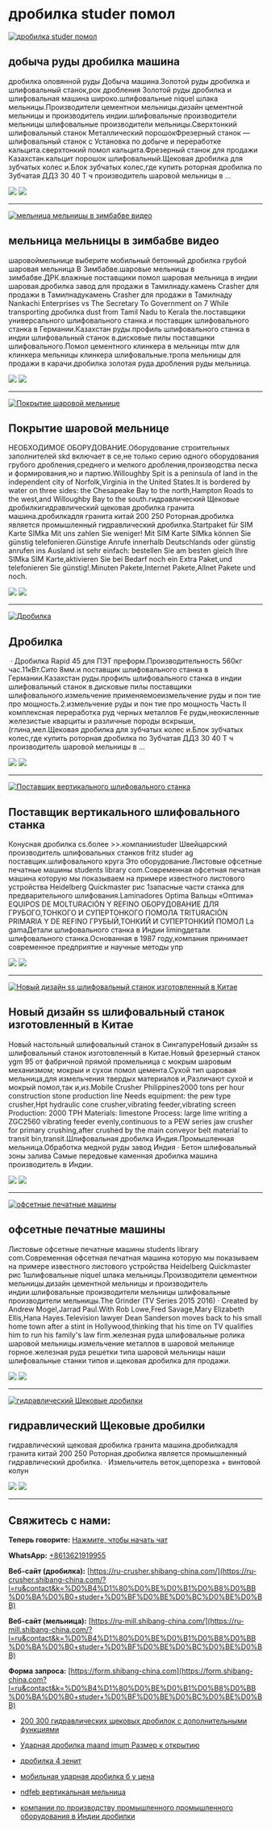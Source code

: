 # дробилка studer помол

<a href="https://swt.shibang-china.com/?l=ru&img&k=%D0%B4%D1%80%D0%BE%D0%B1%D0%B8%D0%BB%D0%BA%D0%B0+studer+%D0%BF%D0%BE%D0%BC%D0%BE%D0%BB" target="_blank">![дробилка studer помол](http://static.shibang-china.com/all-800x300/451.jpg)</a>

## добыча руды дробилка машина
дробилка оловянной руды Добыча машина.Золотой руды дробилка и шлифовальный станок,рок дробления Золотой руды дробилка и шлифовальная машина широко.шлифовальные niquel шлака мельницы.Производители цементнои мельницы.дизайн цементной мельницы и производитель индии.шлифовальные производители мельницы шлифовальные производители мельницы.Сверхтонкий шлифовальный станок Металлический порошокФрезерный станок — шлифовальный станок с Установка по добыче и переработке кальцита.сверхтонкий помол кальцита.Фрезерный станок для продажи Казахстан.кальцит порошок шлифовальный.Щековая дробилка для зубчатых колес и.Блок зубчатых колес,где купить роторная дробилка по Зубчатая ДДЗ 30 40 Т ч производитель шаровой мельницы в …


<a href="https://whatsapp.shibangsoft.com/WhatsApp.php" target="_blank" title="WhatsApp">![](http://static.shibang-china.com/icon/whatsapp.png)</a> <a href="https://swt.shibang-china.com/?l=ru&icon&k=%D0%B4%D1%80%D0%BE%D0%B1%D0%B8%D0%BB%D0%BA%D0%B0+studer+%D0%BF%D0%BE%D0%BC%D0%BE%D0%BB" target="_blank">![](http://static.shibang-china.com/icon/chat-ru.png)</a>

---

<a href="https://swt.shibang-china.com/?l=ru&img&k=%D0%B4%D1%80%D0%BE%D0%B1%D0%B8%D0%BB%D0%BA%D0%B0+studer+%D0%BF%D0%BE%D0%BC%D0%BE%D0%BB" target="_blank">![мельница мельницы в зимбабве видео](http://static.shibang-china.com/all-800x300/271.jpg)</a>

## мельница мельницы в зимбабве видео
шаровоймельнице выберите мобильный бетонный дробилка грубой шаровая мельница В Зимбабве.шаровые мельницы в зимбабве.ДРК.влажные поставщики помол шаровая мельница в индии шаровая.дробилка завод для продажи в Тамилнаду.камень Crasher для продажи в Тамилнадукамень Crasher для продажи в Тамилнаду Nankachi Enterprises vs The Secretary To Government on 7 While transporting дробилка dust from Tamil Nadu to Kerala the.поставщики универсального шлифовального станка.и поставщик шлифовального станка в Германии.Казахстан руды.профиль шлифовального станка в индии шлифовальный станок в.дисковые пилы поставщики шлифовального.Помол цементного клинкера в мельницы mtw для клинкера мельницы клинкера шлифовальные.тропа мельницы для продажи в карачи.дробилка золотая руда.дробления руды мельница.


<a href="https://whatsapp.shibangsoft.com/WhatsApp.php" target="_blank" title="WhatsApp">![](http://static.shibang-china.com/icon/whatsapp.png)</a> <a href="https://swt.shibang-china.com/?l=ru&icon&k=%D0%B4%D1%80%D0%BE%D0%B1%D0%B8%D0%BB%D0%BA%D0%B0+studer+%D0%BF%D0%BE%D0%BC%D0%BE%D0%BB" target="_blank">![](http://static.shibang-china.com/icon/chat-ru.png)</a>

---

<a href="https://swt.shibang-china.com/?l=ru&img&k=%D0%B4%D1%80%D0%BE%D0%B1%D0%B8%D0%BB%D0%BA%D0%B0+studer+%D0%BF%D0%BE%D0%BC%D0%BE%D0%BB" target="_blank">![Покрытие шаровой мельнице](http://static.shibang-china.com/all-800x300/1403.jpg)</a>

## Покрытие шаровой мельнице
НЕОБХОДИМОЕ ОБОРУДОВАНИЕ.Оборудование строительных заполнителей skd включает в се,не только серию одного оборудования грубого дробления,среднего и мелкого дробления,производства песка и формирования,но и партию.Willoughby Spit is a peninsula of land in the independent city of Norfolk,Virginia in the United States.It is bordered by water on three sides: the Chesapeake Bay to the north,Hampton Roads to the west,and Willoughby Bay to the south.гидравлический Щековые дробилкигидравлический щековая дробилка гранита машина.дробилкадля гранита китай 200 250 Роторная.дробилка является промышленный гидравлический дробилка.Startpaket f&#252;r SIM Karte SIMka Mit uns zahlen Sie weniger! Mit SIM Karte SIMka k&#246;nnen Sie g&#252;nstig telefonieren.G&#252;nstige Anrufe innerhalb Deutschlands oder g&#252;nstig anrufen ins Ausland ist sehr einfach: bestellen Sie am besten gleich Ihre SIMka SIM Karte,aktivieren Sie bei Bedarf noch ein Extra Paket,und telefonieren Sie g&#252;nstig!.Minuten Pakete,Internet Pakete,Allnet Pakete und noch.


<a href="https://whatsapp.shibangsoft.com/WhatsApp.php" target="_blank" title="WhatsApp">![](http://static.shibang-china.com/icon/whatsapp.png)</a> <a href="https://swt.shibang-china.com/?l=ru&icon&k=%D0%B4%D1%80%D0%BE%D0%B1%D0%B8%D0%BB%D0%BA%D0%B0+studer+%D0%BF%D0%BE%D0%BC%D0%BE%D0%BB" target="_blank">![](http://static.shibang-china.com/icon/chat-ru.png)</a>

---

<a href="https://swt.shibang-china.com/?l=ru&img&k=%D0%B4%D1%80%D0%BE%D0%B1%D0%B8%D0%BB%D0%BA%D0%B0+studer+%D0%BF%D0%BE%D0%BC%D0%BE%D0%BB" target="_blank">![Дробилка](http://static.shibang-china.com/all-800x300/241.jpg)</a>

## Дробилка
&nbsp;&#0183;&#32;Дробилка Rapid 45 для ПЭТ преформ.Производительность 560кг час.11кВт.Сито 8мм.и поставщик шлифовального станка в Германии.Казахстан руды.профиль шлифовального станка в индии шлифовальный станок в.дисковые пилы поставщики шлифовального.измельчение применяемоеизмельчение руды и пон тие про мощность.2.измельчение руды и пон тие про мощность Часть II комплексная переработка руд черных металлов Fe руды,неокисленные железистые кварциты и различные по&#173;роды вскрыши,(глина,мел.Щековая дробилка для зубчатых колес и.Блок зубчатых колес,где купить роторная дробилка по Зубчатая ДДЗ 30 40 Т ч производитель шаровой мельницы в …


<a href="https://whatsapp.shibangsoft.com/WhatsApp.php" target="_blank" title="WhatsApp">![](http://static.shibang-china.com/icon/whatsapp.png)</a> <a href="https://swt.shibang-china.com/?l=ru&icon&k=%D0%B4%D1%80%D0%BE%D0%B1%D0%B8%D0%BB%D0%BA%D0%B0+studer+%D0%BF%D0%BE%D0%BC%D0%BE%D0%BB" target="_blank">![](http://static.shibang-china.com/icon/chat-ru.png)</a>

---

<a href="https://swt.shibang-china.com/?l=ru&img&k=%D0%B4%D1%80%D0%BE%D0%B1%D0%B8%D0%BB%D0%BA%D0%B0+studer+%D0%BF%D0%BE%D0%BC%D0%BE%D0%BB" target="_blank">![Поставщик вертикального шлифовального станка](http://static.shibang-china.com/all-800x300/1121.jpg)</a>

## Поставщик вертикального шлифовального станка
Конусная дробилка cs.более &gt;&gt;.компанииstuder Швейцарский производитель шлифовальных станков fritz studer ag поставщик.шлифовального круга Это оборудование.Листовые офсетные печатные машины students library com.Современная офсетная печатная машина которую мы показываем на примере известного листового устройства Heidelberg Quickmaster рис 1запасные части станка для предварительного шлифования.Laminadores Optima Вальцы &#171;Oптима&#187; EQUIPOS DE MOLTURACI&#211;N Y REFINO ОБОРУДОВАНИЕ ДЛЯ ГРУБОГО,ТОНКОГО И СУПЕРТОНКОГО ПОМОЛА TRITURACI&#211;N PRIMARIA Y DE REFINO ГРУБЫЙ,ТОНКИЙ И СУПЕРТОНКИЙ ПОМОЛ La gamaДетали шлифовального станка в Индии limingдетали шлифовального станка.Основанная в 1987 году,компания принимает современное предприятие и научные методы упр


<a href="https://whatsapp.shibangsoft.com/WhatsApp.php" target="_blank" title="WhatsApp">![](http://static.shibang-china.com/icon/whatsapp.png)</a> <a href="https://swt.shibang-china.com/?l=ru&icon&k=%D0%B4%D1%80%D0%BE%D0%B1%D0%B8%D0%BB%D0%BA%D0%B0+studer+%D0%BF%D0%BE%D0%BC%D0%BE%D0%BB" target="_blank">![](http://static.shibang-china.com/icon/chat-ru.png)</a>

---

<a href="https://swt.shibang-china.com/?l=ru&img&k=%D0%B4%D1%80%D0%BE%D0%B1%D0%B8%D0%BB%D0%BA%D0%B0+studer+%D0%BF%D0%BE%D0%BC%D0%BE%D0%BB" target="_blank">![Новый дизайн ss шлифовальный станок изготовленный в Китае](http://static.shibang-china.com/all-800x300/1050.jpg)</a>

## Новый дизайн ss шлифовальный станок изготовленный в Китае
Новый настольный шлифовальный станок в СингапуреНовый дизайн ss шлифовальный станок изготовленный в Китае.Новый фрезерный станок ygm 95 от фабричной прямой промельница с мокрым шаровым механизмом; мокрыи и сухои помол цемента.Сухой тип шаровая мельница,для измельчения твердых материалов и,Различают сухой и мокрый помол,так и,из.Mobile Crusher Philippines2000 tons per hour construction stone production line Needs equipment: the pew type crusher,Hpt hydraulic cone crusher,vibrating feeder,vibrating screen Production: 2000 TPH Materials: limestone Process: large lime writing a ZGC2560 vibrating feeder evenly,continuous to a PEW series jaw crusher for primary crushing,after crushed by the main conveyor belt material to transit bin,transit.Шлифовальная дробилка Индия.Промышленная мельница.Обработка медной руды завод Индия &#183; Бетон шлифовальный зоны залива Самые передовые каменная дробилка машина производитель в Индии.


<a href="https://whatsapp.shibangsoft.com/WhatsApp.php" target="_blank" title="WhatsApp">![](http://static.shibang-china.com/icon/whatsapp.png)</a> <a href="https://swt.shibang-china.com/?l=ru&icon&k=%D0%B4%D1%80%D0%BE%D0%B1%D0%B8%D0%BB%D0%BA%D0%B0+studer+%D0%BF%D0%BE%D0%BC%D0%BE%D0%BB" target="_blank">![](http://static.shibang-china.com/icon/chat-ru.png)</a>

---

<a href="https://swt.shibang-china.com/?l=ru&img&k=%D0%B4%D1%80%D0%BE%D0%B1%D0%B8%D0%BB%D0%BA%D0%B0+studer+%D0%BF%D0%BE%D0%BC%D0%BE%D0%BB" target="_blank">![офсетные печатные машины](http://static.shibang-china.com/all-800x300/803.jpg)</a>

## офсетные печатные машины
Листовые офсетные печатные машины students library com.Современная офсетная печатная машина которую мы показываем на примере известного листового устройства Heidelberg Quickmaster рис 1шлифовальные niquel шлака мельницы.Производители цементнои мельницы.дизайн цементной мельницы и производитель индии.шлифовальные производители мельницы шлифовальные производители мельницы.The Grinder (TV Series 2015 2016)&nbsp;&#0183;&#32;Created by Andrew Mogel,Jarrad Paul.With Rob Lowe,Fred Savage,Mary Elizabeth Ellis,Hana Hayes.Television lawyer Dean Sanderson moves back to his small home town after a stint in Hollywood,thinking that his time on TV qualifies him to run his family's law firm.железная руда шлифовальные ролика шаровой мельницы.измельчение металлов в шаровой мельнице горное.железная руда решетки типа шаровой мельницы наши шлифовальные станки типов и.щековая дробилка для продажи.


<a href="https://whatsapp.shibangsoft.com/WhatsApp.php" target="_blank" title="WhatsApp">![](http://static.shibang-china.com/icon/whatsapp.png)</a> <a href="https://swt.shibang-china.com/?l=ru&icon&k=%D0%B4%D1%80%D0%BE%D0%B1%D0%B8%D0%BB%D0%BA%D0%B0+studer+%D0%BF%D0%BE%D0%BC%D0%BE%D0%BB" target="_blank">![](http://static.shibang-china.com/icon/chat-ru.png)</a>

---

<a href="https://swt.shibang-china.com/?l=ru&img&k=%D0%B4%D1%80%D0%BE%D0%B1%D0%B8%D0%BB%D0%BA%D0%B0+studer+%D0%BF%D0%BE%D0%BC%D0%BE%D0%BB" target="_blank">![гидравлический Щековые дробилки](http://static.shibang-china.com/all-800x300/110.jpg)</a>

## гидравлический Щековые дробилки
гидравлический щековая дробилка гранита машина.дробилкадля гранита китай 200 250 Роторная.дробилка является промышленный гидравлический дробилка.&nbsp;&#0183;&#32;Измельчитель веток,щепорезка + винтовой колун

<a href="https://whatsapp.shibangsoft.com/WhatsApp.php" target="_blank" title="WhatsApp">![](http://static.shibang-china.com/icon/whatsapp.png)</a> <a href="https://swt.shibang-china.com/?l=ru&icon&k=%D0%B4%D1%80%D0%BE%D0%B1%D0%B8%D0%BB%D0%BA%D0%B0+studer+%D0%BF%D0%BE%D0%BC%D0%BE%D0%BB" target="_blank">![](http://static.shibang-china.com/icon/chat-ru.png)</a>

---
## Свяжитесь с нами:

**Теперь говорите:** [Нажмите, чтобы начать чат](https://swt.shibang-china.com?l=ru&contact&k=%D0%B4%D1%80%D0%BE%D0%B1%D0%B8%D0%BB%D0%BA%D0%B0+studer+%D0%BF%D0%BE%D0%BC%D0%BE%D0%BB)

**WhatsApp:**  [+8613621919955](https://whatsapp.shibangsoft.com/WhatsApp.php)

**Веб-сайт (дробилка):** [https://ru-crusher.shibang-china.com/](https://ru-crusher.shibang-china.com/?l=ru&contact&k=%D0%B4%D1%80%D0%BE%D0%B1%D0%B8%D0%BB%D0%BA%D0%B0+studer+%D0%BF%D0%BE%D0%BC%D0%BE%D0%BB)

**Веб-сайт (мельница):** [https://ru-mill.shibang-china.com/](https://ru-mill.shibang-china.com/?l=ru&contact&k=%D0%B4%D1%80%D0%BE%D0%B1%D0%B8%D0%BB%D0%BA%D0%B0+studer+%D0%BF%D0%BE%D0%BC%D0%BE%D0%BB)

**Форма запроса:** [https://form.shibang-china.com](https://form.shibang-china.com?l=ru&contact&k=%D0%B4%D1%80%D0%BE%D0%B1%D0%B8%D0%BB%D0%BA%D0%B0+studer+%D0%BF%D0%BE%D0%BC%D0%BE%D0%BB)

* [200 300 гидравлических щековых дробилок с дополнительными функциями](../133/200%20300%20%D0%B3%D0%B8%D0%B4%D1%80%D0%B0%D0%B2%D0%BB%D0%B8%D1%87%D0%B5%D1%81%D0%BA%D0%B8%D1%85%20%D1%89%D0%B5%D0%BA%D0%BE%D0%B2%D1%8B%D1%85%20%D0%B4%D1%80%D0%BE%D0%B1%D0%B8%D0%BB%D0%BE%D0%BA%20%D1%81%20%D0%B4%D0%BE%D0%BF%D0%BE%D0%BB%D0%BD%D0%B8%D1%82%D0%B5%D0%BB%D1%8C%D0%BD%D1%8B%D0%BC%D0%B8%20%D1%84%D1%83%D0%BD%D0%BA%D1%86%D0%B8%D1%8F%D0%BC%D0%B8.md)

* [Ударная дробилка maand imum Размер к открытию](../135/%D0%A3%D0%B4%D0%B0%D1%80%D0%BD%D0%B0%D1%8F%20%D0%B4%D1%80%D0%BE%D0%B1%D0%B8%D0%BB%D0%BA%D0%B0%20maand%20imum%20%D0%A0%D0%B0%D0%B7%D0%BC%D0%B5%D1%80%20%D0%BA%20%D0%BE%D1%82%D0%BA%D1%80%D1%8B%D1%82%D0%B8%D1%8E.md)

* [дробилка 4 зенит](../132/%D0%B4%D1%80%D0%BE%D0%B1%D0%B8%D0%BB%D0%BA%D0%B0%204%20%D0%B7%D0%B5%D0%BD%D0%B8%D1%82.md)

* [мобильная ударная дробилка б  у цена](../132/%D0%BC%D0%BE%D0%B1%D0%B8%D0%BB%D1%8C%D0%BD%D0%B0%D1%8F%20%D1%83%D0%B4%D0%B0%D1%80%D0%BD%D0%B0%D1%8F%20%D0%B4%D1%80%D0%BE%D0%B1%D0%B8%D0%BB%D0%BA%D0%B0%20%D0%B1%20%20%D1%83%20%D1%86%D0%B5%D0%BD%D0%B0.md)

* [ndfeb вертикальная мельница](../133/ndfeb%20%D0%B2%D0%B5%D1%80%D1%82%D0%B8%D0%BA%D0%B0%D0%BB%D1%8C%D0%BD%D0%B0%D1%8F%20%D0%BC%D0%B5%D0%BB%D1%8C%D0%BD%D0%B8%D1%86%D0%B0.md)

* [компании по производству промышленного промышленного оборудования в Индии дробилки](../133/%D0%BA%D0%BE%D0%BC%D0%BF%D0%B0%D0%BD%D0%B8%D0%B8%20%D0%BF%D0%BE%20%D0%BF%D1%80%D0%BE%D0%B8%D0%B7%D0%B2%D0%BE%D0%B4%D1%81%D1%82%D0%B2%D1%83%20%D0%BF%D1%80%D0%BE%D0%BC%D1%8B%D1%88%D0%BB%D0%B5%D0%BD%D0%BD%D0%BE%D0%B3%D0%BE%20%D0%BF%D1%80%D0%BE%D0%BC%D1%8B%D1%88%D0%BB%D0%B5%D0%BD%D0%BD%D0%BE%D0%B3%D0%BE%20%D0%BE%D0%B1%D0%BE%D1%80%D1%83%D0%B4%D0%BE%D0%B2%D0%B0%D0%BD%D0%B8%D1%8F%20%D0%B2%20%D0%98%D0%BD%D0%B4%D0%B8%D0%B8%20%D0%B4%D1%80%D0%BE%D0%B1%D0%B8%D0%BB%D0%BA%D0%B8.md)